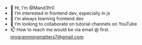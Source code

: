 - 👋 Hi, I’m @Mand3fr0
- 👀 I’m interested in frontend dev, especially in js 
- 🌱 I’m always learning frontend dev
- 💞️ I’m looking to collaborate on tutorial channels on YouTube
- 📫 How to reach me would be via email @ first. programmingmatters7@gmail.com

<!---
Mand3fr0/Mand3fr0 is a ✨ special ✨ repository because its `README.md` (this file) appears on your GitHub profile.
You can click the Preview link to take a look at your changes.
--->
